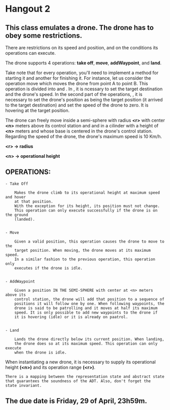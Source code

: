 # Hangout 2

##  This class emulates a drone. The drone has to obey some restrictions. 

There are restrictions on its speed and position, and on the conditions 
its operations can execute. 

The drone supports 4 operations: **take off**, **move**, **addWaypoint**, and **land**.

Take note that for every operation, you'll need to implement a method
for starting it and another for finishing it. For instance, let us
consider the operation move which moves the drone from point A to
point B. This operation is divided into <Move> and <CompleteMove>.
In <Move>, it is ncessary to set the target destination and the drone's
speed. In the second part of the operations, <CompleteMove>, it is
necessary to set the drone's position as being the target position
(it arrived to the target destination) and set the speed of the drone
to zero. It is hovering at the target position.

The drone can freely move inside a semi-sphere with
radius **\<r>** with center **\<n>** meters above its control station and and in a
cilinder with a height of **\<n>** meters and whose base is centered in the
drone's control station. Regarding the speed of the drone, the drone's 
maximum speed is 10 Km/h.

**\<r> -> radius**

**\<n> -> operational height**

## OPERATIONS:
    
    - Take Off
        
        Makes the drone climb to its operational height at maximum speed and hover
        at that position.
        With the exception for its height, its position must not change.
        This operation can only execute successfully if the drone is on the ground
        (landed).


    - Move

        Given a valid position, this operation causes the drone to move to the
        target position. When moving, the drone moves at its maximum speed.
        In a similar fashion to the previous operation, this operation only
        executes if the drone is idle.


    - AddWaypoint

        Given a position IN THE SEMI-SPHERE with center at <n> meters above its
        control station, the drone will add that position to a sequence of
        positions it will follow one by one. When following waypoints, the
        drone is said to be patrolling and it moves at half its maximum
        speed. It is only possible to add new waypoints to the drone if
        it is hovering (idle) or it is already on paatrol.


    - Land

        Lands the drone directly below its current position. When landing,
        the drone does so at its maximum speed. This operation can only execute
        when the drone is idle.

 When instantiating a new drone, it is necessary to supply its
    operational height **(\<n>)** and its operation range **(\<r>)**.

    There is a mapping between the representation state and abstract state
    that guarantees the soundness of the ADT. Also, don't forget the
    state invariant.

## The due date is Friday, 29 of April, 23h59m.
